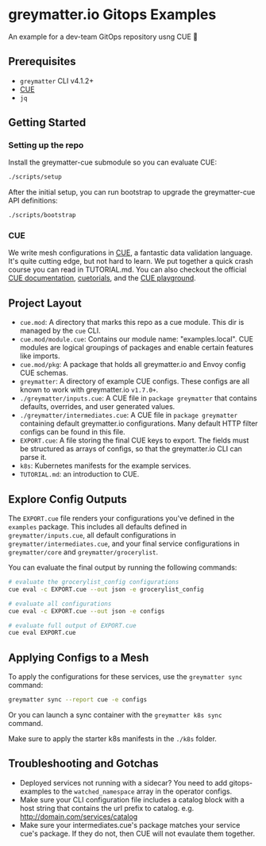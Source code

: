 # greymatter.io Gitops Examples

An example for a dev-team GitOps repository usng CUE :rocket:

## Prerequisites

* `greymatter` CLI v4.1.2+
* [CUE](https://cuelang.org/docs/install/)
* `jq`

## Getting Started

### Setting up the repo

Install the greymatter-cue submodule so you can evaluate CUE:

```sh
./scripts/setup
```

After the initial setup, you can run bootstrap to upgrade the greymatter-cue
API definitions:

```sh
./scripts/bootstrap
```

### CUE

We write mesh configurations in [CUE](https://cuelang.org/), a fantastic data
validation language. It's quite cutting edge, but not hard to learn. We put
together a quick crash course you can read in TUTORIAL.md. You can also
checkout the official [CUE documentation](https://cuelang.org/docs/), [cuetorials](https://cuetorials.com/),
and the [CUE playground](https://cuelang.org/play/#cue@export@cue).

## Project Layout

* `cue.mod`: A directory that marks this repo as a cue module. This dir is
  managed by the `cue` CLI.
* `cue.mod/module.cue`: Contains our module name: "examples.local". CUE modules
  are logical groupings of packages and enable certain features like imports.
* `cue.mod/pkg`: A package that holds all greymatter.io and Envoy config
  CUE schemas.
* `greymatter`: A directory of example CUE configs. These configs are all known
  to work with greymatter.io `v1.7.0+`.
* `./greymatter/inputs.cue`: A CUE file in `package greymatter` that contains
  defaults, overrides, and user generated values.
* `./greymatter/intermediates.cue`: A CUE file in `package greymatter` containing
  default greymatter.io configurations. Many default HTTP filter configs can be
  found in this file.
* `EXPORT.cue`: A file storing the final CUE keys to export. The fields must be
  structured as arrays of configs, so that the greymatter.io CLI can parse it. 
* `k8s`: Kubernetes manifests for the example services.
* `TUTORIAL.md`: an introduction to CUE.

## Explore Config Outputs

The `EXPORT.cue` file renders your configurations you've defined in the
`examples` package. This includes all defaults defined in
`greymatter/inputs.cue`, all default configurations in
`greymatter/intermediates.cue`, and your final service configurations in
`greymatter/core` and `greymatter/grocerylist`.

You can evaluate the final output by running the following commands:

```sh
# evaluate the grocerylist_config configurations
cue eval -c EXPORT.cue --out json -e grocerylist_config

# evaluate all configurations
cue eval -c EXPORT.cue --out json -e configs

# evaluate full output of EXPORT.cue
cue eval EXPORT.cue
```

## Applying Configs to a Mesh

To apply the configurations for these services, use the `greymatter sync` command:

```sh
greymatter sync --report cue -e configs
```

Or you can launch a sync container with the `greymatter k8s sync` command.

Make sure to apply the starter k8s manifests in the `./k8s` folder.

## Troubleshooting and Gotchas

* Deployed services not running with a sidecar?
  You need to add gitops-examples to the `watched_namespace` array in the operator configs.
* Make sure your CLI configuration file includes a catalog block with a host string that contains the url prefix to catalog.
  e.g. http://domain.com/services/catalog
* Make sure your intermediates.cue's package matches your service cue's package. If they do not, then CUE will not evaulate them together.
